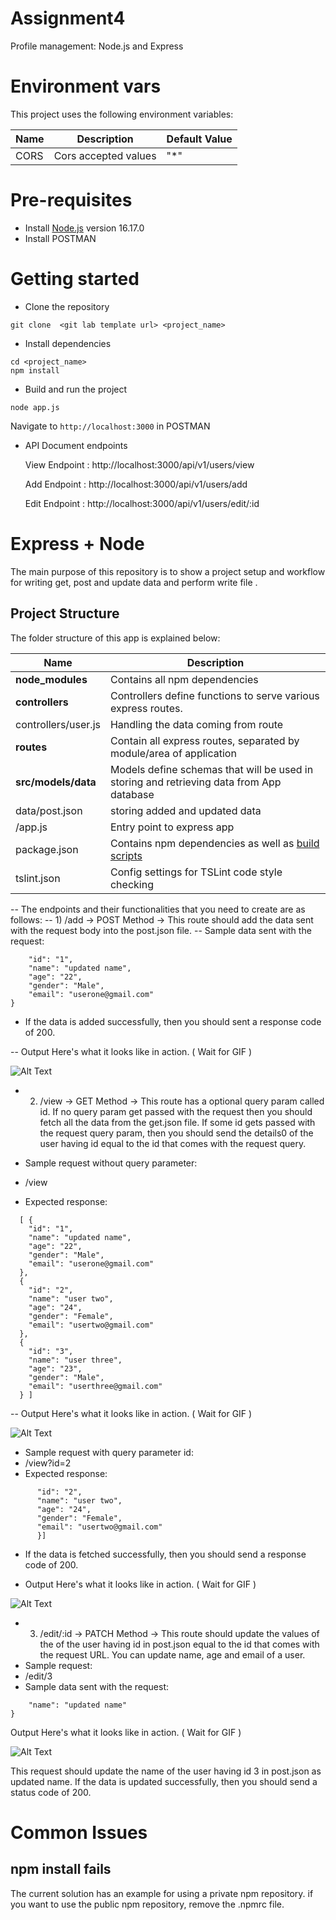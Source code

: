 # Assignment4
Profile management: Node.js and Express


# Environment vars
This project uses the following environment variables:

| Name                          | Description                         | Default Value                                  |
| ----------------------------- | ------------------------------------| -----------------------------------------------|
|CORS           | Cors accepted values            | "*"      |


# Pre-requisites
- Install [Node.js](https://nodejs.org/en/) version 16.17.0
- Install POSTMAN


# Getting started
- Clone the repository
```
git clone  <git lab template url> <project_name>
```
- Install dependencies
```
cd <project_name>
npm install
```
- Build and run the project
```
node app.js
```
  Navigate to `http://localhost:3000` in POSTMAN

- API Document endpoints

  View Endpoint : http://localhost:3000/api/v1/users/view

  Add Endpoint : http://localhost:3000/api/v1/users/add
  
  Edit Endpoint : http://localhost:3000/api/v1/users/edit/:id


# Express + Node 
The main purpose of this repository is to show a project setup and workflow for writing get, post and update data and perform write file .


## Project Structure
The folder structure of this app is explained below:

| Name | Description |
| ------------------------ | --------------------------------------------------------------------------------------------- |
| **node_modules**         | Contains all  npm dependencies                                                                |
| **controllers**          | Controllers define functions to serve various express routes.                                 |  
| controllers/user.js      | Handling the data coming from route                                                           |
| **routes**               | Contain all express routes, separated by module/area of application                           |        
| **src/models/data**      | Models define schemas that will be used in storing and retrieving data from App database      |
| data/post.json           | storing added and updated data                                                                | 
| /app.js                  | Entry point to express app                                                                    |
| package.json             | Contains npm dependencies as well as [build scripts](#what-if-a-library-isnt-on-definitelytyped)   | tsconfig.json            | Config settings for compiling source code only written in TypeScript    
| tslint.json              | Config settings for TSLint code style checking                                                |


-- The endpoints and their functionalities that you need to create are as follows:
-- 1) /add -> POST Method -> This route should add the data sent with the request body into the post.json file.
-- Sample data sent with the request:
```  {
    "id": "1",
    "name": "updated name",
    "age": "22",
    "gender": "Male",
    "email": "userone@gmail.com"
}
```
- If the data is added successfully, then you should sent a response code of 200.


-- Output Here's what it looks like in action. ( Wait for GIF )


![Alt Text](https://github.com/hrkbrahmbhatt/Assignment4/blob/master/gif1.gif)


- 2) /view -> GET Method -> This route has a optional query param called id. If no query param get passed with the request then you should fetch all the data from the get.json file. If some id gets passed with the request query param, then you should send the details0 of the user having id equal to the id that comes with the request query.

- Sample request without query parameter:
- /view

- Expected response:
```
  [ {
    "id": "1",
    "name": "updated name",
    "age": "22",
    "gender": "Male",
    "email": "userone@gmail.com"
  },
  {
    "id": "2",
    "name": "user two",
    "age": "24",
    "gender": "Female",
    "email": "usertwo@gmail.com"
  },
  {
    "id": "3",
    "name": "user three",
    "age": "23",
    "gender": "Male",
    "email": "userthree@gmail.com"
  } ]
  ```

-- Output Here's what it looks like in action. ( Wait for GIF )


![Alt Text](https://github.com/hrkbrahmbhatt/Assignment4/blob/master/gif2.gif)

- Sample request with query parameter id:
- /view?id=2
- Expected response:

```[ {
      "id": "2",
      "name": "user two",
      "age": "24",
      "gender": "Female",
      "email": "usertwo@gmail.com"
      }]
  ```

- If the data is fetched successfully, then you should send a response code of 200.

- Output Here's what it looks like in action. ( Wait for GIF )


![Alt Text](https://github.com/hrkbrahmbhatt/Assignment4/blob/master/gif3.gif)


- 3) /edit/:id -> PATCH Method -> This route should update the values of the of the user having id in post.json equal to the id that comes with the request URL. You can update name, age and email of a user.
- Sample request: 
- /edit/3
- Sample data sent with the request:
```{
    "name": "updated name"
}
```
 Output Here's what it looks like in action. ( Wait for GIF )


![Alt Text](https://github.com/hrkbrahmbhatt/Assignment4/blob/master/gif4.gif)

This request should update the name of the user having id 3 in post.json as updated name.
If the data is updated successfully, then you should send a status code of 200.


# Common Issues

## npm install fails
The current solution has an example for using a private npm repository. if you want to use the public npm repository, remove the .npmrc file.


